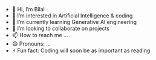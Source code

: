 - 👋 Hi, I’m Bilal
- 👀 I’m interested in Artificial Intelligence & coding 
- 🌱 I’m currently learning Generative AI engineering
- 💞️ I’m looking to collaborate on projects
- 📫 How to reach me ...
- 😄 Pronouns: ...
- ⚡ Fun fact: Coding will soon be as important as reading

<!---
Bilalinayat19/Bilalinayat19 is a ✨ special ✨ repository because its `README.md` (this file) appears on your GitHub profile.
You can click the Preview link to take a look at your changes.
--->
